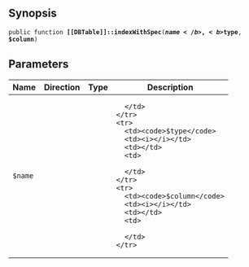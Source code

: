 ## Synopsis

<code>public function <b>[[DBTable]]::indexWithSpec</b>(<b>$name</b>, <b>$type</b>, <b>$column</b>)</code>

## Parameters

<table>
  <thead>
    <tr>
      <th>Name</th>
      <th>Direction</th>
      <th>Type</th>
      <th>Description</th>
    </tr>
  </thead>
  <tbody>
    <tr>
      <td><code>$name</code>
      <td><i></i></td>
      <td></td>
      <td>

      </td>
    </tr>
    <tr>
      <td><code>$type</code>
      <td><i></i></td>
      <td></td>
      <td>

      </td>
    </tr>
    <tr>
      <td><code>$column</code>
      <td><i></i></td>
      <td></td>
      <td>

      </td>
    </tr>
  </tbody>
</table>

